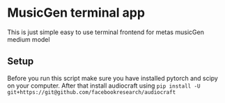 # MusicGen terminal app
This is just simple easy to use terminal frontend for metas musicGen medium model
## Setup
Before you run this script make sure you have installed pytorch and scipy on your computer.
After that install audiocraft using `pip install -U git+https://git@github.com/facebookresearch/audiocraft`
